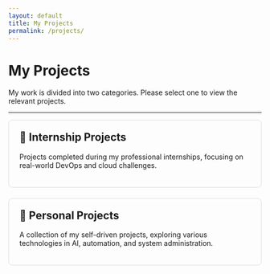 ```yaml
---
layout: default
title: My Projects
permalink: /projects/
---
```


# My Projects

My work is divided into two categories. Please select one to view the relevant projects.

---

<style>
  .category-card {
    border: 1px solid #ddd;
    padding: 1.5em;
    margin-bottom: 1.5em;
    border-radius: 8px;
    transition: all 0.2s ease-in-out;
    cursor: pointer;
  }
  .category-card:hover {
    border-color: #007bff;
    transform: translateY(-5px);
    box-shadow: 0 4px 12px rgba(0,0,0,0.1);
  }
  .category-card h2 {
    margin-top: 0;
  }
  .category-card h2 a {
    text-decoration: none;
    color: inherit;
  }
  .category-card h2 a:hover {
    text-decoration: underline;
  }
</style>

<div class="category-card" onclick="window.location.href='/projects/internship/'">
  <h2><a href="/projects/internship/">📁 Internship Projects</a></h2>
  <p>Projects completed during my professional internships, focusing on real-world DevOps and cloud challenges.</p>
</div>

<div class="category-card" onclick="window.location.href='/projects/personal/'">
  <h2><a href="/projects/personal/">👤 Personal Projects</a></h2>
  <p>A collection of my self-driven projects, exploring various technologies in AI, automation, and system administration.</p>
</div>